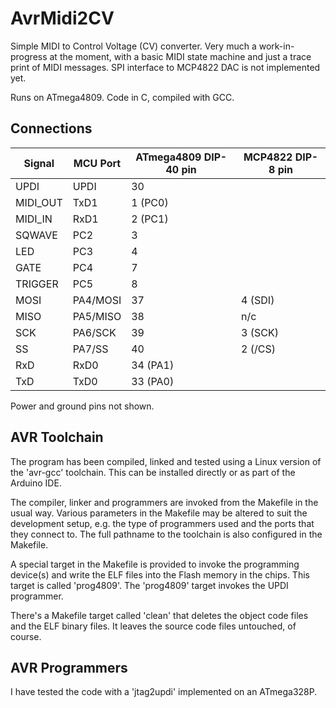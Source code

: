 # AvrMidi2CV

Simple MIDI to Control Voltage (CV) converter.
Very much a work-in-progress at the moment,
with a basic MIDI state machine and just a trace print of MIDI messages.
SPI interface to MCP4822 DAC is not implemented yet.

Runs on ATmega4809. Code in C, compiled with GCC.

## Connections

| Signal   | MCU Port | ATmega4809 DIP-40 pin | MCP4822 DIP-8 pin |
|----------|----------|-----------------------|-------------------|
| UPDI     | UPDI     | 30                    |                   |
| MIDI_OUT | TxD1     | 1 (PC0)               |                   |
| MIDI_IN  | RxD1     | 2 (PC1)               |                   |
| SQWAVE   | PC2      | 3                     |                   |
| LED      | PC3      | 4                     |                   |
| GATE     | PC4      | 7                     |                   |
| TRIGGER  | PC5      | 8                     |                   |
| MOSI     | PA4/MOSI | 37                    | 4 (SDI)           |
| MISO     | PA5/MISO | 38                    | n/c               |
| SCK      | PA6/SCK  | 39                    | 3 (SCK)           |
| SS       | PA7/SS   | 40                    | 2 (/CS)           |
| RxD      | RxD0     | 34 (PA1)              |                   |
| TxD      | TxD0     | 33 (PA0)              |                   |

Power and ground pins not shown.

## AVR Toolchain

The program has been compiled, linked and tested using a Linux version
of the 'avr-gcc' toolchain.
This can be installed directly or as part of the Arduino IDE.

The compiler, linker and programmers are invoked from the Makefile in
the usual way.
Various parameters in the Makefile may be altered to suit the development
setup, e.g. the type of programmers used and the ports that they connect to.
The full pathname to the toolchain is also configured in the Makefile.

A special target in the Makefile is provided to invoke the programming
device(s) and write the ELF files into the Flash memory in the chips.
This target is called 'prog4809'.
The 'prog4809' target invokes the UPDI programmer.

There's a Makefile target called 'clean' that deletes the object code files
and the ELF binary files.
It leaves the source code files untouched, of course.

## AVR Programmers

I have tested the code with a 'jtag2updi' implemented on an ATmega328P.

